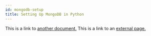 ```yaml
---
id: mongodb-setup
title: Setting Up MongoDB in Python
---
```


This is a link to [another document.](setup.md) This is a link to an [external page.](http://www.example.com/)
